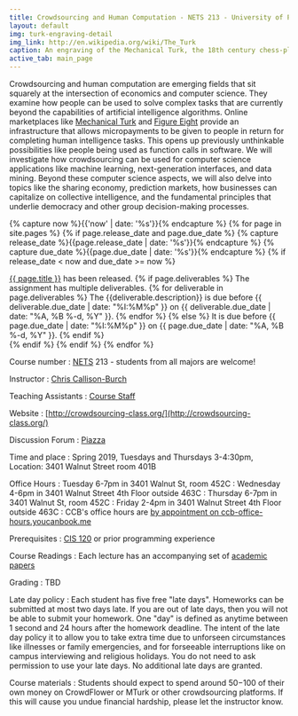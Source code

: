 ```yaml
---
title: Crowdsourcing and Human Computation - NETS 213 - University of Pennsylvania
layout: default
img: turk-engraving-detail
img_link: http://en.wikipedia.org/wiki/The_Turk
caption: An engraving of the Mechanical Turk, the 18th century chess-playing automaton
active_tab: main_page 
---
```


Crowdsourcing and human computation are emerging fields that sit squarely at the intersection of economics and computer science. They examine how people can be used to solve complex tasks that are currently beyond the capabilities of artificial intelligence algorithms. Online marketplaces like [Mechanical Turk](https://www.mturk.com/) and [Figure Eight](https://www.figure-eight.com) provide an infrastructure that allows micropayments to be given to people in return for completing human intelligence tasks. This opens up previously unthinkable possibilities like people being used as function calls in software. We will investigate how crowdsourcing can be used for computer science applications like machine learning, next-generation interfaces, and data mining. Beyond these computer science aspects, we will also delve into topics like the sharing economy, prediction markets, how businesses can capitalize on collective intelligence, and the fundamental principles that underlie democracy and other group decision-making processes.

<!--
<div class="alert alert-info">
<a href="https://docs.google.com/forms/d/e/1FAIpQLSd7Cw_J-dXQqT6mzGR9kZN3u6DSnVaLism2Z84SyyLUdIdbMw/viewform?usp=sf_link">How many jellybeans are in the jar?</a>
</div>

<div class="alert alert-info">
Are you a student who didn't get a permit, but you're still interested in enrolling the course? If so, <a href="https://docs.google.com/forms/d/e/1FAIpQLScHVWrUy3fupHdlaE4MDC5CTzXdq5ZIDrexwN8w6lUUU_AVoQ/viewform?usp=sf_link">please fill out this form</a>.
</div>
-->


<!--

<div class="alert alert-danger">
If you would like free credit on CrowdFlower, please sign up for <a href="https://make.crowdflower.com/users/new">a CrowdFlower account</a> and submit your details on <a href="https://docs.google.com/forms/d/1shp2S5Jl3r5bEx6hT_as8xQJZ5piiy2KRIEYQS_8U74/viewform">this Google form</a> before class on Wednesday. If you do not submit the Google form before Wednesday at 2pm, then you will not receive the free credit from CrowdFlower, and you will have to fund your account with your own money.
</div>

<div class="alert alert-danger" markdown="1">
Did you know you get participation credit for showing up in class?  During class today, we will pass out participation codes that you can enter into [this form](https://docs.google.com/forms/d/14UZWosW5_W_-qDNI8KJ_zUGkiyTO9yuwv7yCkCvuZgQ/viewform) to prove that you were there.
</div>

<div class="alert alert-info">
The first peer grading assignment is due on before class on Monday February 29th.  You will be grading your classmates' company profile videos.  Links to the videos were sent to you an email from nets213@seas.upenn.edu with the subject line "first peer grading assignment".
</div> 


<div class="alert alert-danger" markdown="1">
Did you know you get participation credit for showing up in class?  If you showed up the Friday before Spring break you're awesome and you get extra credit.  Write the code into [this form](https://docs.google.com/forms/d/15Ewt41aGE-muWdJHN6Qt_s8-K5p4Rs7voxvzeo3TQYI/viewform) to prove that you were there.
</div>


<div class="alert alert-info" markdown="1">
The second peer grading assignment is due on before class on Friday, March 25th.  You will be grading your classmates' pitches for their final projects.  Links to the videos were sent to you an email from nets213@seas.upenn.edu with the subject line "Final Project Pitch Peer Review Assignments". You can submit your feedback for the teams through [this form](http://goo.gl/forms/HzwsK9R5t7).
</div> 


<div class="alert alert-success" markdown="1">
Thanks for taking NETS 213!  Please help improve the course for next year by filling out [this Feedback Survey](https://docs.google.com/forms/d/1N926AFAjs97P7pS9rZ_BQeEUKZI1Yl98jfbZy1IuIws/viewform).
</div>

-->




<!-- Display an alert about upcoming homework assignments -->
{% capture now %}{{'now' | date: '%s'}}{% endcapture %}
{% for page in site.pages %}
{% if page.release_date and page.due_date %}
{% capture release_date %}{{page.release_date | date: '%s'}}{% endcapture %}
{% capture due_date %}{{page.due_date | date: '%s'}}{% endcapture %}
{% if release_date < now and due_date >= now %}
<div class="alert alert-info">
<a href="{{page.url}}">{{ page.title }}</a> has been released.  
{% if page.deliverables %}
The assignment has multiple deliverables.
{% for deliverable in page.deliverables %}
The {{deliverable.description}} is due before {{ deliverable.due_date | date: "%I:%M%p" }} on {{ deliverable.due_date | date: "%A, %B %-d, %Y" }}.  
{% endfor %}
{% else %}
It is due before {{ page.due_date | date: "%I:%M%p" }} on {{ page.due_date | date: "%A, %B %-d, %Y" }}.
{% endif %}
</div>
{% endif %}
{% endif %}
{% endfor %}
<!-- End alert for upcoming homework assignments -->


<!--
<div class="alert alert-info" markdown="1">
Check out the [excellent final projects](http://crowdsourcing-class.org/final-projects-2016.html) from last year's class.
</div>
-->


Course number
: [NETS](http://nets.upenn.edu/) 213 - students from all majors are welcome!

Instructor
: [Chris Callison-Burch](http://www.cis.upenn.edu/~ccb/)

Teaching Assistants
: [Course Staff](staff.html) 

Website 
: [http://crowdsourcing-class.org/](http://crowdsourcing-class.org/)

Discussion Forum
: [Piazza](https://piazza.com/upenn/spring2018/nets213)

Time and place
: Spring 2019, Tuesdays and Thursdays 3-4:30pm, Location: 3401 Walnut Street room 401B

Office Hours
: Tuesday 6-7pm in 3401 Walnut St, room 452C
: Wednesday 4-6pm in 3401 Walnut Street 4th Floor outside 463C
: Thursday 6-7pm in 3401 Walnut St, room 452C
: Friday 2-4pm in 3401 Walnut Street 4th Floor outside 463C
: CCB's office hours are [by appointment on ccb-office-hours.youcanbook.me](https://ccb-office-hours.youcanbook.me)

Prerequisites
: [CIS 120](http://www.seas.upenn.edu/~cis120/) or prior programming experience

Course Readings
: Each lecture has an accompanying set of [academic papers](lectures.html)

Grading
: TBD

<!-- old grading 
This is a project-based course.  Instead of exams, you will do a series of hands-on assignments and a final project.  

* Weekly assignments (45%)
* Final project (45%)
* Peer grading (5%)
* Participation (5%)
-->

Late day policy
: Each student has five free "late days". Homeworks can be submitted at most two days late. If you are out of late days, then you will not be able to submit your homework. One "day" is defined as anytime between 1 second and 24 hours after the homework deadline. The intent of the late day policy it to allow you to take extra time due to unforseen circumstances like illnesses or family emergencies, and for forseeable interruptions like on campus interviewing and religious holidays. You do not need to ask permission to use your late days. No additional late days are granted.

Course materials
: Students should expect to spend around $50-$100 of their own money on CrowdFlower or MTurk or other crowdsourcing platforms.  If this will cause you undue financial hardship, please let the instructor know.


